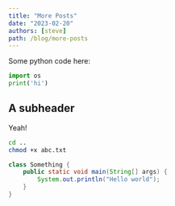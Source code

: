 ```yaml
---
title: "More Posts"
date: "2023-02-20"
authors: [steve]
path: /blog/more-posts
---
```


Some python code here:

<!-- truncate -->

```python
import os
print('hi')
```

## A subheader

Yeah!

```bash
cd ..
chmod +x abc.txt
```

```java
class Something {
    public static void main(String[] args) {
        System.out.println("Hello world");
    }
}
```
